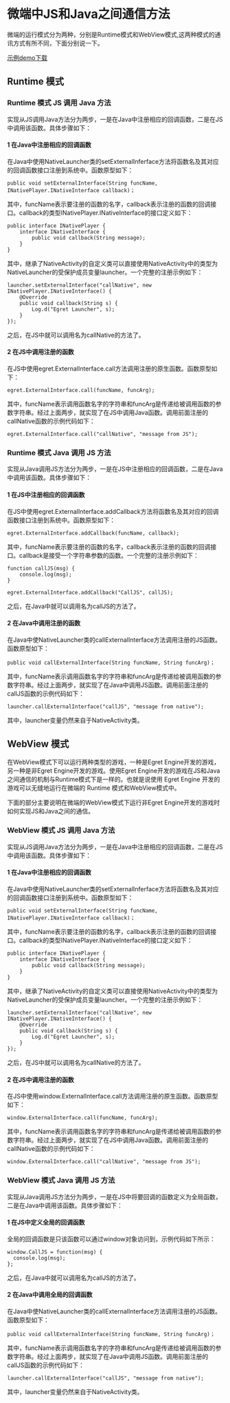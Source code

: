 # 微端中JS和Java之间通信方法

微端的运行模式分为两种，分别是Runtime模式和WebView模式,这两种模式的通讯方式有所不同，下面分别说一下。

[示例demo下载](http://tool.egret-labs.org/microclient/doc/zip/jsToJava.zip)

## Runtime 模式
### Runtime 模式 JS 调用 Java 方法

实现从JS调用Java方法分为两步，一是在Java中注册相应的回调函数，二是在JS中调用该函数。具体步骤如下：

#### 1 在Java中注册相应的回调函数

在Java中使用NativeLauncher类的setExternalInferface方法将函数名及其对应的回调函数接口注册到系统中。函数原型如下：

```
public void setExternalInterface(String funcName, INativePlayer.INativeInterface callback)；
```

其中，funcName表示要注册的函数的名字，callback表示注册的函数的回调接口。callback的类型INativePlayer.INativeInterface的接口定义如下：

```
public interface INativePlayer {
    interface INativeInterface {
        public void callback(String message);
    }
}
```

其中，继承了NativeActivity的自定义类可以直接使用NativeActivity中的类型为NativeLauncher的受保护成员变量launcher。一个完整的注册示例如下：


```
launcher.setExternalInterface("callNative", new INativePlayer.INativeInterface() {
    @Override
    public void callback(String s) {
        Log.d("Egret Launcher", s);
    }
});
```

之后，在JS中就可以调用名为callNative的方法了。

#### 2 在JS中调用注册的函数

在JS中使用egret.ExternalInterface.call方法调用注册的原生函数。函数原型如下：

```
egret.ExternalInterface.call(funcName, funcArg);
```

其中，funcName表示调用函数名字的字符串和funcArg是传递给被调用函数的参数字符串。经过上面两步，就实现了在JS中调用Java函数。调用前面注册的callNative函数的示例代码如下：


```
egret.ExternalInterface.call("callNative", "message from JS");
```

### Runtime 模式 Java 调用 JS 方法

实现从Java调用JS方法分为两步，一是在JS中注册相应的回调函数，二是在Java中调用该函数。具体步骤如下：

#### 1 在JS中注册相应的回调函数

在JS中使用egret.ExternalInterface.addCallback方法将函数名及其对应的回调函数接口注册到系统中。函数原型如下：

```
egret.ExternalInterface.addCallback(funcName, callback);
```

其中，funcName表示要注册的函数的名字，callback表示注册的函数的回调接口。callback是接受一个字符串参数的函数。一个完整的注册示例如下：


```
function callJS(msg) {
    console.log(msg);
}

egret.ExternalInterface.addCallback("CallJS", callJS);
```

之后，在Java中就可以调用名为callJS的方法了。

#### 2 在Java中调用注册的函数

在Java中使NativeLauncher类的callExternalInterface方法调用注册的JS函数。函数原型如下：

```
public void callExternalInterface(String funcName, String funcArg)；
```

其中，funcName表示调用函数名字的字符串和funcArg是传递给被调用函数的参数字符串。经过上面两步，就实现了在Java中调用JS函数。调用前面注册的callJS函数的示例代码如下：


```
launcher.callExternalInterface("callJS", "message from native");
```

其中，launcher变量仍然来自于NativeActivity类。

## WebView 模式

在WebView模式下可以运行两种类型的游戏，一种是Egret Engine开发的游戏，另一种是非Egret Engine开发的游戏。使用Egret Engine开发的游戏在JS和Java之间通信的机制与Runtime模式下是一样的。也就是说使用 Egret Engine 开发的游戏可以无缝地运行在微端的 Runtime 模式和WebView模式中。

下面的部分主要说明在微端的WebView模式下运行非Egret Engine开发的游戏时如何实现JS和Java之间的通信。

### WebView 模式 JS 调用 Java 方法

实现从JS调用Java方法分为两步，一是在Java中注册相应的回调函数，二是在JS中调用该函数。具体步骤如下：

#### 1 在Java中注册相应的回调函数

在Java中使用NativeLauncher类的setExternalInferface方法将函数名及其对应的回调函数接口注册到系统中。函数原型如下：

```
public void setExternalInterface(String funcName, INativePlayer.INativeInterface callback)；
```

其中，funcName表示要注册的函数的名字，callback表示注册的函数的回调接口。callback的类型INativePlayer.INativeInterface的接口定义如下：

```
public interface INativePlayer {
    interface INativeInterface {
        public void callback(String message);
    }
}
```

其中，继承了NativeActivity的自定义类可以直接使用NativeActivity中的类型为NativeLauncher的受保护成员变量launcher。一个完整的注册示例如下：


```
launcher.setExternalInterface("callNative", new INativePlayer.INativeInterface() {
    @Override
    public void callback(String s) {
        Log.d("Egret Launcher", s);
    }
});
```

之后，在JS中就可以调用名为callNative的方法了。

#### 2 在JS中调用注册的函数

在JS中使用window.ExternalInterface.call方法调用注册的原生函数。函数原型如下：

```
window.ExternalInterface.call(funcName, funcArg);
```

其中，funcName表示调用函数名字的字符串和funcArg是传递给被调用函数的参数字符串。经过上面两步，就实现了在JS中调用Java函数。调用前面注册的callNative函数的示例代码如下：
```
window.ExternalInterface.call("callNative", "message from JS");
```

### WebView 模式 Java 调用 JS 方法

实现从Java调用JS方法分为两步，一是在JS中将要回调的函数定义为全局函数，二是在Java中调用该函数。具体步骤如下：

#### 1 在JS中定义全局的回调函数

全局的回调函数是只该函数可以通过window对象访问到，示例代码如下所示：


```
window.CallJS = function(msg) {
  console.log(msg);  
};
```


之后，在Java中就可以调用名为callJS的方法了。

#### 2 在Java中调用全局的回调函数

在Java中使NativeLauncher类的callExternalInterface方法调用注册的JS函数。函数原型如下：

```
public void callExternalInterface(String funcName, String funcArg)；
```

其中，funcName表示调用函数名字的字符串和funcArg是传递给被调用函数的参数字符串。经过上面两步，就实现了在Java中调用JS函数。调用前面注册的callJS函数的示例代码如下：


```
launcher.callExternalInterface("callJS", "message from native");
```

其中，launcher变量仍然来自于NativeActivity类。

